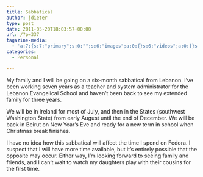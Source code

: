 ```yaml
---
title: Sabbatical
author: jdieter
type: post
date: 2011-05-20T18:03:57+00:00
url: /?p=337
tagazine-media:
  - 'a:7:{s:7:"primary";s:0:"";s:6:"images";a:0:{}s:6:"videos";a:0:{}s:11:"image_count";s:1:"0";s:6:"author";s:6:"664943";s:7:"blog_id";s:7:"9493963";s:9:"mod_stamp";s:19:"2011-05-20 18:03:57";}'
categories:
  - Personal

---
```

My family and I will be going on a six-month sabbatical from Lebanon. I&#8217;ve been working seven years as a teacher and system administrator for the Lebanon Evangelical School and haven&#8217;t been back to see my extended family for three years.

We will be in Ireland for most of July, and then in the States (southwest Washington State) from early August until the end of December. We will be back in Beirut on New Year&#8217;s Eve and ready for a new term in school when Christmas break finishes.

I have no idea how this sabbatical will affect the time I spend on Fedora. I suspect that I will have more time available, but it&#8217;s entirely possible that the opposite may occur. Either way, I&#8217;m looking forward to seeing family and friends, and I can&#8217;t wait to watch my daughters play with their cousins for the first time.
